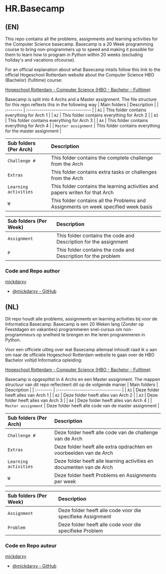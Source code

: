 
# HR.Basecamp

## (EN)
This repo contains all the problems, assignments and learning activities for the Computer Science basecamp. Basecamp is a 20 Week programming course to bring non-programmers up to speed and making it possible for them to learn how to program in Python within 20 weeks (excluding holiday's and vacations ofcourse).

For an official explanation about what Basecamp intails follow this link to the official Hogeschool Rotterdam website about the Computer Science HBO (Bachelor) (fulltime) course:

[Hogeschool Rotterdam - Computer Science (HBO - Bachelor - Fulltime)](https://www.hogeschoolrotterdam.nl/opleidingen/bachelor/informatica/voltijd/)

Basecamp is split into 4 Archs and a Master assignment.
The file structure for this repo reflexts this in the following way
| Main folders | Description                       |
| :-------- | :-------------------------------- |
| `A1` | This folder contains everything for Arch 1 |
| `A2`      | This folder contains everything for Arch 2 |
| `A3`      | This folder contains everything for Arch 3 |
| `A4`      | This folder contains everything for Arch 4 |
| `Master assignment`      | This folder contains everything for the master assignment |

| Sub folders (Per Arch) | Description                       |
| :-------- | :-------------------------------- |
| `Challenge #` | This folder contains the complete challenge from the Arch |
| `Extras`      | This folder contains extra tasks or challenges from the Arch |
| `Learning activities`      | This folder contains the learning activities and papers writen for that Arch |
| `W`      | This folder contains all the Problems and Assignments on week specified week basis |

| Sub folders (Per Week) | Description                       |
| :-------- | :-------------------------------- |
| `Assignment` | This folder contains the code and Description for the assignment |
| `P` | This folder contains the code and Description for the problem |

### Code and Repo author

[mickdarxy]()
- [@mickdarxy - GitHub](https://github.com/mickdarxy)

## (NL)

Dit repo houdt alle problems, assignments en learning activities bij voor de Informatica Basecamp.
Basecamp is een 20 Weken lang (Zonder op Feestdagen en vakanties) programmeren snel-cursus om non-programmeurs op snelheid te brengen en the leren programmeren in Python.

Voor een officiele uitleg over wat Basecamp allemaal inhoudt raad ik u aan om naar de officiele Hogeschool Rotterdam website te gaan over de HBO Bachelor voltijd Informatica opleiding:

[Hogeschool Rotterdam - Computer Science (HBO - Bachelor - Fulltime)](https://www.hogeschoolrotterdam.nl/opleidingen/bachelor/informatica/voltijd/)

Basecamp is opgesplitst in 4 Archs en een Master assignment. The mappen structuur van dit repo reflecteert dit op de volgende manier
| Main folders | Description                       |
| :-------- | :-------------------------------- |
| `A1` | Deze folder heeft alles van Arch 1 |
| `A2`      | Deze folder heeft alles van Arch 2 |
| `A3`      | Deze folder heeft alles van Arch 3 |
| `A4`      | Deze folder heeft alles van Arch 4 |
| `Master assignment`      | Deze folder heeft alle code van de master assignment |

| Sub folders (Per Arch) | Description                       |
| :-------- | :-------------------------------- |
| `Challenge #` | Deze folder heeft alle code van de challenge van de Arch |
| `Extras`      | Deze folder heeft alle extra opdrachten en voorbeelden van de Arch |
| `Learning activities`      | Deze folder heeft alle learning activities en documenten van de Arch |
| `W`      | Deze folder heeft Problems en Assignments per week |

| Sub folders (Per Week) | Description                       |
| :-------- | :-------------------------------- |
| `Assignment` | Deze folder heeft alle code voor die specifieke Assignment |
| `Problem` | Deze folder heeft alle code voor die specifieke Problem |

### Code en Repo auteur

[mickdarxy]()
- [@mickdarxy - GitHub](https://github.com/mickdarxy)
